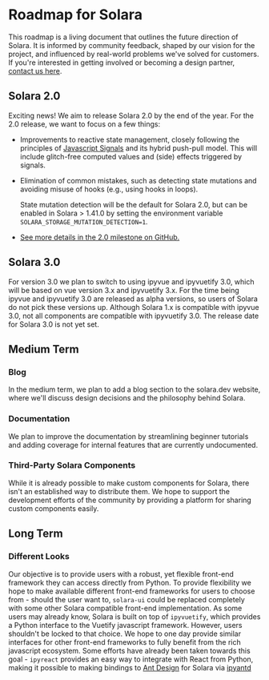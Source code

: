 # Roadmap for Solara

This roadmap is a living document that outlines the future direction of Solara. It is informed by community feedback, shaped by our vision for the project, and influenced by real-world problems we've solved for customers. If you're interested in getting involved or becoming a design partner, [contact us here](https://solara.dev/contact).


## Solara 2.0

Exciting news! We aim to release Solara 2.0 by the end of the year. For the 2.0 release, we want to focus on a few things:

- Improvements to reactive state management, closely following the principles of [Javascript Signals](https://github.com/tc39/proposal-signals) and its hybrid push-pull model. This will include glitch-free computed values and (side) effects triggered by signals.

- Elimination of common mistakes, such as detecting state mutations and avoiding misuse of hooks (e.g., using hooks in loops).

    State mutation detection will be the default for Solara 2.0, but can be enabled in Solara > 1.41.0 by setting the environment variable `SOLARA_STORAGE_MUTATION_DETECTION=1`.


- [See more details in the 2.0 milestone on GitHub.](https://github.com/widgetti/solara/milestone/1)


## Solara 3.0

For version 3.0 we plan to switch to using ipyvue and ipyvuetify 3.0, which will be based on vue version 3.x and ipyvuetify 3.x. For the time being ipyvue and ipyvuetify 3.0 are released as alpha versions, so users of Solara do not pick these versions up. Although Solara 1.x is compatible with ipyvue 3.0, not all components are compatible with ipyvuetify 3.0. The release date for Solara 3.0 is not yet set.


## Medium Term

### Blog

In the medium term, we plan to add a blog section to the solara.dev website, where we'll discuss design decisions and the philosophy behind Solara.

### Documentation

We plan to improve the documentation by streamlining beginner tutorials and adding coverage for internal features that are currently undocumented.

### Third-Party Solara Components

While it is already possible to make custom components for Solara, there isn't an established way to distribute them. We hope to support the development efforts of the community by providing a platform for sharing custom components easily.


## Long Term

### Different Looks

Our objective is to provide users with a robust, yet flexible front-end framework they can access directly from Python. To provide flexibility we hope to make available different front-end frameworks for users to choose from - should the user want to, `solara-ui` could be replaced completely with some other Solara compatible front-end implementation. As some users may already know, Solara is built on top of `ipyvuetify`, which provides a Python interface to the Vuetify javascript framework. However, users shouldn't be locked to that choice. We hope to one day provide similar interfaces for other front-end frameworks to fully benefit from the rich javascript ecosystem. Some efforts have already been taken towards this goal - `ipyreact` provides an easy way to integrate with React from Python, making it possible to making bindings to [Ant Design](https://ant.design) for Solara via [ipyantd](https://github.com/widgetti/ipyantd)
